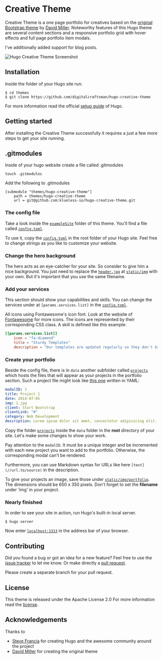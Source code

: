# Creative Theme

Creative Theme is a one page portfolio for creatives based on the [original Bootstrap theme](//github.com/IronSummitMedia/startbootstrap-creative) by [David Miller](//github.com/davidtmiller). Noteworthy features of this Hugo theme are several content sections and a responsive portfolio grid with hover effects and full page portfolio item modals.

I've additionally added support for blog posts.

![Hugo Creative Theme Screenshot](https://raw.githubusercontent.com/digitalcraftsman/hugo-creative-theme/dev/images/screenshot.png)


## Installation

Inside the folder of your Hugo site run:

    $ cd themes
    $ git clone https://github.com/digitalcraftsman/hugo-creative-theme

For more information read the official [setup guide](//gohugo.io/overview/installing/) of Hugo.


## Getting started

After installing the Creative Theme successfully it requires a just a few more steps to get your site running.


## .gitmodules

Inside of your hugo website create a file called .gitmodules

```
touch .gitmodules
```

Add the following to .gitmodules

```
[submodule "themes/hugo-creative-theme"]
    path = themes/hugo-creative-theme
    url = git@github.com:klueless-io/hugo-creative-theme.git
```

### The config file

Take a look inside the [`exampleSite`](//github.com/digitalcraftsman/hugo-creative-theme/tree/master/exampleSite) folder of this theme. You'll find a file called [`config.toml`](//github.com/digitalcraftsman/hugo-creative-theme/blob/master/exampleSite/config.toml).

To use it, copy the [`config.toml`](//github.com/digitalcraftsman/hugo-creative-theme/blob/dev/exampleSite/config.toml) in the root folder of your Hugo site. Feel free to change strings as you like to customize your website.


### Change the hero background

The hero acts as an eye-catcher for your site. So consider to give him a nice background. You just need to replace the [`header.jpg`](//github.com/digitalcraftsman/hugo-creative-theme/blob/master/static/img/header.jpg) at [`static/img`](//github.com/digitalcraftsman/hugo-creative-theme/tree/master/static/img) with your own. But it's important that you use the same filename.


### Add your services

This section should show your capabilities and skills. You can change the services under  at `[params.services.list]` in the [`config.toml`](//github.com/digitalcraftsman/hugo-creative-theme/blob/dev/exampleSite/config.toml).

All icons using Fontawesome's icon font. Look at the website of [Fontawesome](//fortawesome.github.io/Font-Awesome/icons/) for more icons. The icons are represented by their corresponding CSS class. A skill is defined like this example:

```toml
[[params.services.list]]
    icon = "fa-diamond"
    title = "Sturdy Templates"
    description = "Our templates are updated regularly so they don't break."
```

### Create your portfolio

Beside the config file, there is in `data` another subfolder called [`projects`](//github.com/digitalcraftsman/hugo-creative-theme/tree/master/exampleSite/data/projects) which hosts the files that will appear as your projects in the portfolio section. Such a project file might look like [this one](//github.com/digitalcraftsman/hugo-creative-theme/blob/dev/exampleSite/data/projects/2014-07-05-project-1.yaml) written in YAML:

```yaml
modalID: 1
title: Project 1
date: 2014-07-05
img: 1.jpg
client: Start Bootstrap
clientLink: "#"
category: Web Development
description: Lorem ipsum dolor sit amet, consectetur adipisicing elit. Vel enim aliquid dicta ullam in repellendus amet perspiciatis adipisci architecto obcaecati sit voluptas ipsam, deleniti neque placeat tenetur cum tempore velit.
```

Copy the folder [`projects`](//github.com/digitalcraftsman/hugo-creative-theme/tree/master/exampleSite/data/projects) inside the `data` folder in the **root** directory of your site. Let's make some changes to show your work.

Pay attention to the `modalID`. It must be a unique integer and be incremented with each new project you want to add to the portfolio. Otherwise, the corresponding modal can't be rendered.

Furthermore, you can use Markdown syntax for URLs like here `[text](//url.to/source)` in the description.

To give your projects an image, save those under [`static/img/portfolio`](//github.com/digitalcraftsman/hugo-creative-theme/tree/master/static/img/portfolio). The dimensions should be 650 x 350 pixels. Don't forget to set the **filename** under 'img' in your project.


### Nearly finished

In order to see your site in action, run Hugo's built-in local server. 

    $ hugo server

Now enter [`localhost:1313`](https://localhost:1313) in the address bar of your browser.


## Contributing

Did you found a bug or got an idea for a new feature? Feel free to use the [issue tracker](//github.com/digitalcraftsman/hugo-creative-theme/issues) to let me know. Or make directly a [pull request](//github.com/digitalcraftsman/hugo-creative-theme/pulls).

Please create a separate branch for your pull request.


## License

This theme is released under the Apache License 2.0 For more information read the [license](//github.com/digitalcraftsman/hugo-creative-theme/blob/master/LICENSE).


## Acknowledgements

Thanks to 

- [Steve Francia](//github.com/spf13) for creating Hugo and the awesome community around the project
- [David Miller](//github.com/davidtmiller) for creating the original theme
